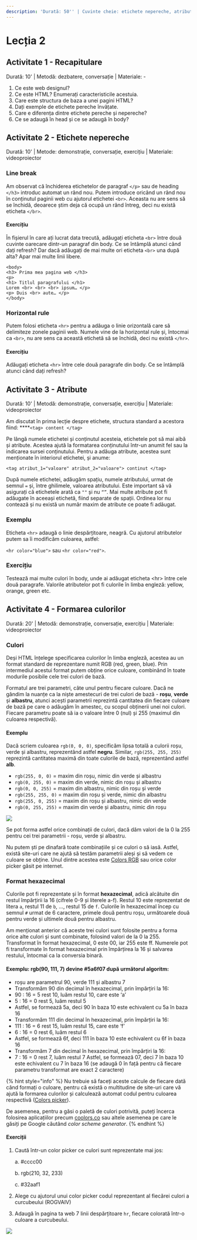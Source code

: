 ```yaml
---
description: 'Durată: 50'' | Cuvinte cheie: etichete nepereche, atribute, culori'
---
```


# Lecția 2

## Activitate 1 - Recapitulare

Durată: 10' \| Metodă: dezbatere, conversație \| Materiale: -

1. Ce este web designul?
2. Ce este HTML? Enumerați caracteristicile acestuia.
3. Care este structura de baza a unei pagini HTML?
4. Dați exemple de etichete pereche învățate.
5. Care e diferența dintre etichete pereche și nepereche?
6. Ce se adaugă în head și ce se adaugă în body?

## **Activitate 2 - Etichete nepereche**

Durată: 10' \| Metode: demonstrație, conversație, exercițiu \| Materiale: videoproiector

### **Line break**

Am observat că închiderea etichetelor de paragraf `</p>` sau de heading `</h3>` introduc automat un rând nou. Putem introduce oricând un rând nou în conținutul paginii web cu ajutorul etichetei `<br>`. Aceasta nu are sens să se închidă, deoarece știm deja că ocupă un rând întreg, deci nu există eticheta `</br>`.

#### **Exercițiu**

În fișierul în care ați lucrat data trecută, adăugați eticheta `<br>` între două cuvinte oarecare dintr-un paragraf din body. Ce se întâmplă atunci când dați refresh? Dar dacă adăugați de mai multe ori eticheta `<br>` una după alta? Apar mai multe linii libere.

```markup
<body>
<h3> Prima mea pagina web </h3>
<p> 
<h1> Titlul paragrafului </h1> 
Lorem <br> <br> <br> ipsum… </p>
<p> Duis <br> aute… </p>
</body>
```

### Horizontal rule

Putem folosi eticheta `<hr>` pentru a adăuga o linie orizontală care să delimiteze zonele paginii web. Numele vine de la horizontal rule și, întocmai ca `<br>`, nu are sens ca această etichetă să se închidă, deci nu există `</hr>`.

#### Exercițiu

Adăugați eticheta `<hr>` între cele două paragrafe din body. Ce se întâmplă atunci când dați refresh?

## Acti**vitate 3 - Atribute**

Durată: 10' \| Metodă: demonstrație, conversație, exercițiu \| Materiale: videoproiector

Am discutat în prima lecție despre etichete, structura standard a acestora fiind: ****`<tag> content </tag>`

Pe lângă numele etichetei și conținutul acesteia, etichetele pot să mai aibă și atribute. Acestea ajută la formatarea conținutului într-un anumit fel sau la indicarea sursei conținutului. Pentru a adăuga atribute, acestea sunt menționate în interiorul etichetei, și anume:

```markup
<tag atribut_1="valoare" atribut_2="valoare"> continut </tag>
```

După numele etichetei, adăugăm spațiu, numele atributului, urmat de semnul `=` și, între ghilimele, valoarea atributului. Este important să vă asigurați că etichetele arată ca `""` și nu `“”`. Mai multe atribute pot fi adăugate în aceeași etichetă, fiind separate de spații. Ordinea lor nu contează și nu există un număr maxim de atribute ce poate fi adăugat.

### Exemplu

Eticheta `<hr>` adaugă o linie despărțitoare, neagră. Cu ajutorul atributelor putem sa îi modificăm culoarea, astfel:

`<hr color="blue">` sau `<hr color="red">`.

### Exercițiu

Testează mai multe culori în body, unde ai adăugat eticheta &lt;hr&gt; între cele două paragrafe. Valorile atributelor pot fi culorile în limba engleză: yellow, orange, green etc.

## **Activitate 4 - Formarea culorilor**

Durată: 20' \| Metodă: demonstrație, conversație, exercițiu \| Materiale: videoproiector

### Culori

Deși HTML înțelege specificarea culorilor în limba engleză, acestea au un format standard de reprezentare numit RGB \(red, green, blue\). Prin intermediul acestui format putem obține orice culoare, combinând în toate modurile posibile cele trei culori de bază.

Formatul are trei parametri, câte unul pentru fiecare culoare. Dacă ne gândim la nuanțe ca la niște amestecuri de trei culori de bază - **roșu**, **verde** și **albastru**, atunci acești parametrii reprezintă cantitatea din fiecare culoare de bază pe care o adăugăm în amestec, cu scopul obținerii unei noi culori. Fiecare parametru poate să ia o valoare între 0 \(nul\) și 255 \(maximul din culoarea respectivă\).

#### Exemplu

Dacă scriem culoarea `rgb(0, 0, 0)`, specificăm lipsa totală a culorii roșu, verde și albastru, reprezentând astfel **negru**. Similar, `rgb(255, 255, 255)` reprezintă cantitatea maximă din toate culorile de bază, reprezentând astfel **alb**.

* `rgb(255, 0, 0)` = maxim din roșu, nimic din verde și albastru
* `rgb(0, 255, 0)` = maxim din verde, nimic din roșu și albastru
* `rgb(0, 0, 255)` = maxim din albastru, nimic din roșu și verde
* `rgb(255, 255, 0)` = maxim din roșu și verde, nimic din albastru
* `rgb(255, 0, 255)` = maxim din roșu și albastru, nimic din verde
* `rgb(0, 255, 255)` = maxim din verde și albastru, nimic din roșu

![](../.gitbook/assets/group-5.png)

Se pot forma astfel orice combinații de culori, dacă dăm valori de la 0 la 255 pentru cei trei parametrii - roșu, verde și albastru.

Nu putem ști pe dinafară toate combinațiile și ce culori o să iasă. Astfel, există site-uri care ne ajută să testăm parametrii aleși și să vedem ce culoare se obține. Unul dintre acestea este [Colors RGB](https://www.w3schools.com/colors/colors_rgb.asp) sau orice color picker găsit pe internet.

### Format hexazecimal

Culorile pot fi reprezentate și în format **hexazecimal**, adică alcătuite din restul împărțirii la 16 \(cifrele 0-9 și literele a-f\). Restul 10 este reprezentat de litera `a`, restul 11 de `b`, …, restul 15 de `f`. Culorile în hexazecimal încep cu semnul `#` urmat de 6 caractere, primele două pentru roșu, următoarele două pentru verde și ultimele două pentru albastru. 

Am menționat anterior că aceste trei culori sunt folosite pentru a forma orice alte culori și sunt combinate, folosind valori de la 0 la 255. Transformat în format hexazecimal, 0 este 00, iar 255 este ff. Numerele pot fi transformate în format hexazecimal prin împărțirea la 16 și salvarea restului, întocmai ca la conversia binară.

#### Exemplu: **rgb\(90, 111, 7\) devine \#5a6f07 după următorul algoritm:**

* roșu are parametrul 90, verde 111 și albastru 7
* Transformăm 90 din decimal în hexazecimal, prin împărțiri la 16:
* 90 : 16 = 5 rest 10, luăm restul 10, care este ‘a’
* 5 : 16 = 0 rest 5, luăm restul 5
* Astfel, se formează 5a, deci 90 în baza 10 este echivalent cu 5a în baza 16
* Transformăm 111 din decimal în hexazecimal, prin împărțiri la 16:
* 111 : 16 = 6 rest 15, luăm restul 15, care este ‘f’
* 6 :  16 = 0 rest 6, luăm restul 6
* Astfel, se formează 6f, deci 111 în baza 10 este echivalent cu 6f în baza 16
* Transformăm 7 din decimal în hexazecimal, prin împărțiri la 16:
* 7 : 16 = 0 rest 7, luăm restul 7 Astfel, se formează 07, deci 7 în baza 10 este echivalent cu 7 în baza 16 \(se adaugă 0 în față pentru că fiecare parametru transformat are exact 2 caractere\)

{% hint style="info" %}
Nu trebuie să faceți aceste calcule de fiecare dată când formați o culoare, pentru că există o multitudine de site-uri care vă ajută la formarea culorilor și calculează automat codul pentru culoarea respectivă \([Colors picker](https://www.w3schools.com/colors/colors_picker.asp)\).

De asemenea, pentru a găsi o paletă de culori potrivită, puteți încerca folosirea aplicațiilor precum [coolors.co](https://coolors.co/) sau altele asemenea pe care le găsiți pe Google căutând _color scheme generator_.
{% endhint %}

#### Exerciții

1. Caută într-un color picker ce culori sunt reprezentate mai jos:

   a. \#cccc00

   b. rgb\(210, 32, 233\)

   c. \#32aaf1

2. Alege cu ajutorul unui color picker codul reprezentant al fiecărei culori a curcubeului \(ROGVAIV\)
3. Adaugă în pagina ta web 7 linii despărțitoare `hr`, fiecare colorată într-o culoare a curcubeului.

![](../.gitbook/assets/logos-02%20%281%29.svg)

